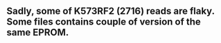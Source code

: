 ## Sadly, some of K573RF2 (2716) reads are flaky. Some files contains couple of version of the same EPROM.
